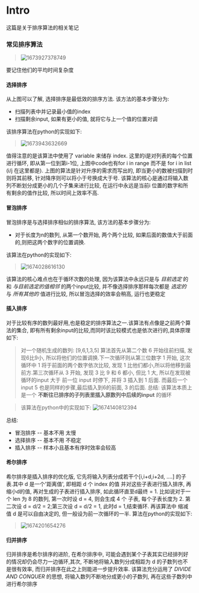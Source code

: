 # Intro 
这篇是关于排序算法的相关笔记

### 常见排序算法
>![1673927378749](https://user-images.githubusercontent.com/89850899/212805854-df4abbe2-e57e-41aa-a04c-9488250fc6f0.png)

要记住他们的平均时间复杂度

#### 选择排序
从上图可以了解, 选择排序是最低效的排序方法. 该方法的基本步骤分为:
- 扫描列表中并记录最小值的index
- 扫描剩余input, 如果有更小的值, 就将它与上一个值的位置对调

该排序算法在python的实现如下:
>![1673943632669](https://user-images.githubusercontent.com/89850899/212845317-bda78c8f-9ff5-472b-93fe-81c6b9efa5b2.png)

值得注意的是该算法中使用了 variable 来储存 index. 这里的i是对列表的每个位置进行循环, 即从第一位到第i-1位, 上图中code也有for i in range 而不是 for i in list  (i/j 在这里都是).
上图的算法是针对升序的需求而写出的, 即当更小的数被扫描到时则将其前移, 针对降序则可以将小于号换成大于号. 该算法的核心是通过将输入数列不断划分成更小的几个子集来进行比较, 在运行中永远是当前i 位置的数字和所有剩余的值作比较, 所以时间上效率不高.

#### 冒泡排序
冒泡排序是与选择排序相似的排序算法, 该方法的基本步骤分为:
- 对于长度为n的数列, 从第一个数开始, 两个两个比较, 如果后面的数值大于前面的,则把这两个数字的位置调换.

该算法在python的实现如下:

>![1674028616130](https://user-images.githubusercontent.com/89850899/213115130-2009c463-df0e-42ed-b116-a2e85af74c44.png)

该算法的核心难点也在于循环次数的处理, 因为该算法中永远只是与 *目前选定* 的和 *与目前选定的值相邻* 的两个input比较, 并不像选择排序那样每次都是 *选定的* 与 *所有其他的* 值进行比较, 所以冒泡选择的效率会稍高, 运行也更稳定


#### 插入排序
对于比较有序的数列最好用,也是稳定的排序算法之一.该算法有点像是之前两个算法的集合, 即有所有剩余input的比较,而同时该比较模式也是依次进行的,具体原理如下:
> 对一个随机生成的数列: [9,6,1,3,5]
> 算法首先从第二个数 6 开始往前扫描, 发现6比9小, 所以将他们的位置调换.下一次循环则从第三位数字 1 开始, 这次循环中 1 将于前面的两个数字依次比较, 发现 1 比他们都小,所以将他移到最前方.第三次循环从 3 开始, 发现 3 比 9 和 6 都小, 但比 1 大, 所以在发现被循环的input 大于 前一位 input 时停下, 并将 3 插入到 1 后面. 而最后一个input 5 也是同样的步骤,最后插入到6的前面, 3 的后面.
> 总结: 该算法本质上是一个 **不断往已排序的子列表里插入原数列中后续的input** 的循环

>该算法在python中的实现如下:
>![1674140812394](https://user-images.githubusercontent.com/89850899/213477968-a867abbe-657b-4f92-aa60-2034f87bfa07.png)

总结:
- 冒泡排序 -- 基本不用 太慢
- 选择排序 -- 基本不用 不稳定
- 插入排序 -- 样本小且基本有序时效率会较高

#### 希尔排序
希尔排序是插入排序的优化版, 它先将输入列表分成若干个[i,i+d,i+2d, ....] 的子表.其中 d 是一个'距离值', 即相距 d 个 index 的值 并对这些子表进行插入排序, 再缩小d的值, 再对生成的子表进行插入排序, 如此循环直至d最终 = 1. 比如说对于一个 len 为 8 的数列, 第一次时设 d = 4, 则会生成 4 个 子表, 每个子表长度为 2. 第二次设 d = d/2 = 2;第三次设 d = d/2 = 1, 此时d = 1,结束循环. 再该算法中 缩减值 d 是可以自由决定的, 但一般设为前一次循环的一半. 算法在python的实现如下:

>![1674201654276](https://user-images.githubusercontent.com/89850899/213645810-d10a9406-5115-4d93-af23-53a274777df2.png)


#### 归并排序
归并排序是希尔排序的进阶, 在希尔排序中, 可能会遇到某个子表其实已经排列好的情况却仍会尽力一边循环,其次, 不断地将输入数列分成相距为 d 的子数列也不是很有效率, 而归并排序在此之上则能进一步提升效率. 该算法充分运用了 *DIVIDE AND CONQUER* 的思想, 将输入数列不断地分成更小的子数列, 再在这些子数列中进行希尔排序






